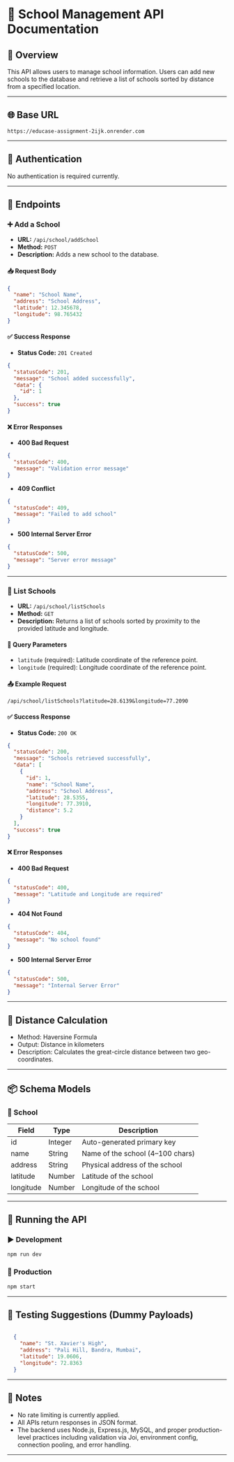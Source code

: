 
# 🏫 School Management API Documentation

## 📘 Overview

This API allows users to manage school information. Users can add new schools to the database and retrieve a list of schools sorted by distance from a specified location.

---

## 🌐 Base URL

```
https://educase-assignment-2ijk.onrender.com
```

---

## 🔐 Authentication

No authentication is required currently.

---

## 📌 Endpoints

### ➕ Add a School

- **URL:** `/api/school/addSchool`
- **Method:** `POST`
- **Description:** Adds a new school to the database.

#### 📥 Request Body

```json
{
  "name": "School Name",
  "address": "School Address",
  "latitude": 12.345678,
  "longitude": 98.765432
}
```

#### ✅ Success Response

- **Status Code:** `201 Created`

```json
{
  "statusCode": 201,
  "message": "School added successfully",
  "data": {
    "id": 1
  },
  "success": true
}
```

#### ❌ Error Responses

- **400 Bad Request**

```json
{
  "statusCode": 400,
  "message": "Validation error message"
}
```

- **409 Conflict**

```json
{
  "statusCode": 409,
  "message": "Failed to add school"
}
```

- **500 Internal Server Error**

```json
{
  "statusCode": 500,
  "message": "Server error message"
}
```

---

### 📍 List Schools

- **URL:** `/api/school/listSchools`
- **Method:** `GET`
- **Description:** Returns a list of schools sorted by proximity to the provided latitude and longitude.

#### 🧭 Query Parameters

- `latitude` (required): Latitude coordinate of the reference point.
- `longitude` (required): Longitude coordinate of the reference point.

#### 📤 Example Request

```
/api/school/listSchools?latitude=28.6139&longitude=77.2090
```

#### ✅ Success Response

- **Status Code:** `200 OK`

```json
{
  "statusCode": 200,
  "message": "Schools retrieved successfully",
  "data": [
    {
      "id": 1,
      "name": "School Name",
      "address": "School Address",
      "latitude": 28.5355,
      "longitude": 77.3910,
      "distance": 5.2
    }
  ],
  "success": true
}
```

#### ❌ Error Responses

- **400 Bad Request**

```json
{
  "statusCode": 400,
  "message": "Latitude and Longitude are required"
}
```

- **404 Not Found**

```json
{
  "statusCode": 404,
  "message": "No school found"
}
```

- **500 Internal Server Error**

```json
{
  "statusCode": 500,
  "message": "Internal Server Error"
}
```

---

## 🧮 Distance Calculation

- Method: Haversine Formula
- Output: Distance in kilometers
- Description: Calculates the great-circle distance between two geo-coordinates.

---

## 📦 Schema Models

### 🏫 School

| Field     | Type    | Description                        |
|-----------|---------|------------------------------------|
| id        | Integer | Auto-generated primary key         |
| name      | String  | Name of the school (4–100 chars)   |
| address   | String  | Physical address of the school     |
| latitude  | Number  | Latitude of the school             |
| longitude | Number  | Longitude of the school            |

---

## 🚀 Running the API

### ▶️ Development

```bash
npm run dev
```

### 🚢 Production

```bash
npm start
```

---

## 🧪 Testing Suggestions (Dummy Payloads)

```json

  {
    "name": "St. Xavier's High",
    "address": "Pali Hill, Bandra, Mumbai",
    "latitude": 19.0606,
    "longitude": 72.8363
  }

```

---

## 📎 Notes

- No rate limiting is currently applied.
- All APIs return responses in JSON format.
- The backend uses Node.js, Express.js, MySQL, and proper production-level practices including validation via Joi, environment config, connection pooling, and error handling.

---
